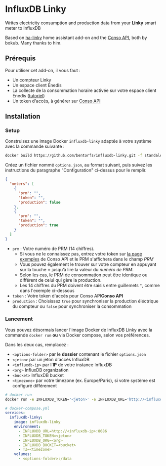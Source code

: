 # InfluxDB Linky

Writes electricity consumption and production data from your **Linky** smart meter to InfluxDB

Based on [ha-linky](https://github.com/bokub/ha-linky) home assistant add-on and the [Conso API](https://conso.boris.sh/), both by bokub. Many thanks to him.

## Prérequis

Pour utiliser cet add-on, il vous faut :

- Un compteur Linky
- Un espace client Enedis
- La collecte de la consommation horaire activée sur votre espace client Enedis ([tutoriel](https://github.com/bokub/ha-linky/wiki/Activer-la-collecte-de-la-consommation-horaire))
- Un token d'accès, à générer sur [Conso API](https://conso.boris.sh/)

## Installation

### Setup

Construisez une image Docker `influxdb-linky` adaptée à votre système avec la commande suivante :

```sh
docker build https://github.com/bentorfs/influxdb-linky.git -f standalone.Dockerfile -t influxdb-linky
```

Créez un fichier nommé `options.json`, au format suivant, puis suivez les instructions du paragraphe "Configuration" ci-dessus pour le remplir.

```json
{
  "meters": [
    {
      "prm": "",
      "token": "",
      "production": false
    },
    {
      "prm": "",
      "token": "",
      "production": true
    }
  ]
}
```

- `prm` : Votre numéro de PRM (14 chiffres).
  - Si vous ne le connaissez pas, entrez votre token sur [la page exemples](https://conso.boris.sh/exemples) de Conso API et le PRM s'affichera dans le champ _PRM_
  - Vous pouvez également le trouver sur votre compteur en appuyant sur la touche **+** jusqu’à lire la valeur du _numéro de PRM_.
  - Selon les cas, le PRM de consommation peut être identique ou différent de celui qui gère la production.
  - Les 14 chiffres du PRM doivent être saisis entre guillemets `"`, comme dans l'exemple ci-dessous
- `token` : Votre token d'accès pour Conso API**Conso API**
- `production` : Choisissez `true` pour synchroniser la production éléctrique du compteur ou `false` pour synchroniser la consommation

### Lancement

Vous pouvez désormais lancer l'image Docker de InfluxDB Linky avec la commande `docker run` **ou** via Docker compose, selon vos préférences.

Dans les deux cas, remplacez :

- `<options-folder>` par le **dossier** contenant le fichier `options.json`
- `<jeton>` par un jeton d'accès InfluxDB
- `<influxdb-ip>` par l'**IP** de votre instance InfluxDB
- `<org>` InfluxDB organization
- `<bucket>` InfluxDB bucket
- `<timezone>` par votre timezone (ex. Europe/Paris), si votre système est configuré différement

```sh
# docker run
docker run -e INFLUXDB_TOKEN='<jeton>' -e INFLUXDB_URL='http://<influxdb-ip>:8086' -e TZ='<timezone>' -e INFLUXDB_ORG='<org>' -e INFLUXDB_ORG='<bucket>' -v <options-folder>:/data influxdb-linky
```

```yml
# docker-compose.yml
services:
  influxdb-linky:
    image: influxdb-linky
    environment:
      - INFLUXDB_URL=http://<influxdb-ip>:8086
      - INFLUXDB_TOKEN=<jeton>
      - INFLUXDB_ORG=<org>
      - INFLUXDB_BUCKET=<bucket>
      - TZ=<timezone>
    volumes:
      - <options-folder>:/data
```
